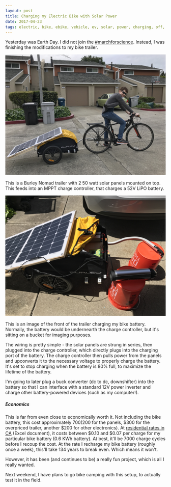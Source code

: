 ```yaml
---
layout: post
title: Charging my Electric Bike with Solar Power
date: 2017-04-23
tags: electric, bike, ebike, vehicle, ev, solar, power, charging, off, the, grid
---
```


Yesterday was Earth Day. I did not join the [#marchforscience](https://twitter.com/search?q=%23marchforscience). Instead, I was finishing the modifications to my bike trailer.

![Solar Trailer with me](/assets/solar_trailer/solar_trailer.jpg)

This is a Burley Nomad trailer with 2 50 watt solar panels mounted on top. This feeds into an MPPT charge controller, that charges a 52V LiPO battery.

![Charging Battery Demo](/assets/solar_trailer/solar_trailer_charging.jpg)

This is an image of the front of the trailer charging my bike battery. Normally, the battery would be undernearth the charge controller, but it's sitting on a bucket for imaging purposes.

The wiring is pretty simple - the solar panels are strung in series, then plugged into the charge controller, which directly plugs into the charging port of the battery. The charge controller then pulls power from the panels and upconverts it to the necessary voltage to properly charge the battery. It's set to stop charging when the battery is 80% full, to maximize the lifetime of the battery.

I'm going to later plug a buck converter (dc to dc, downshifter) into the battery so that I can interface with a standard 12V power inverter and charge other battery-powered devices (such as my computer!).

##### Economics

This is far from even close to economically worth it. Not including the bike battery, this cost approximately $700 ($200 for the panels, $300 for the overpriced trailer, another $200 for other electronics). At [residential rates in CA](https://www.pge.com/tariffs/Res_170101-170228.xls) \(Excel document\), it costs between $0.10 and $0.07 per charge for my particular bike battery (0.6 KWh battery). At best, it'll be 7000 charge cycles before I recoup the cost. At the rate I recharge my bike battery (roughly once a week), this'll take 134 years to break even. Which means it won't.

However, it has been (and continues to be) a really fun project, which is all I really wanted.

Next weekend, I have plans to go bike camping with this setup, to actually test it in the field.